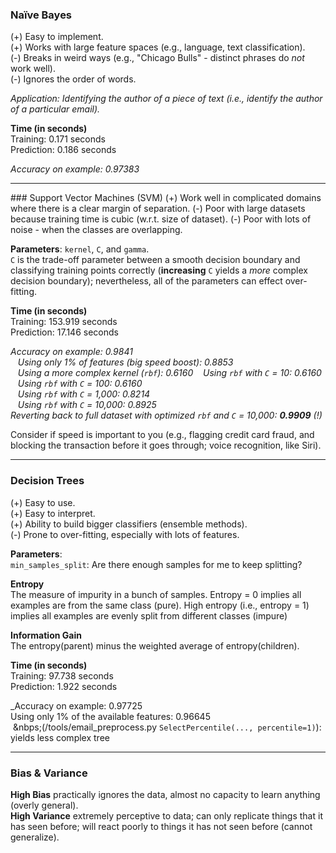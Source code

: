 ### Na&#239;ve Bayes
(+) Easy to implement.  
(+) Works with large feature spaces (e.g., language, text classification).  
(-) Breaks in weird ways (e.g., "Chicago Bulls" - distinct phrases do _not_ work well).  
(-) Ignores the order of words.  

_Application: Identifying the author of a piece of text (i.e., identify the author of a particular email)._

**Time (in seconds)**  
Training: 0.171 seconds  
Prediction: 0.186 seconds  

_Accuracy on example: 0.97383_

<hr>
### Support Vector Machines (SVM)
(+) Work well in complicated domains where there is a clear margin of separation.  
(-) Poor with large datasets because training time is cubic (w.r.t. size of dataset).  
(-) Poor with lots of noise - when the classes are overlapping.  

**Parameters**: `kernel`, `C`, and `gamma`.  
`C` is the trade-off parameter between a smooth decision boundary and classifying training points correctly (**increasing** `C` yields a *more* complex decision boundary); nevertheless, all of the parameters can effect over-fitting.

**Time (in seconds)**  
Training: 153.919 seconds  
Prediction: 17.146 seconds  

_Accuracy on example: 0.9841  
&nbsp;&nbsp;&nbsp;Using only 1% of features (big speed boost): 0.8853  
&nbsp;&nbsp;&nbsp;Using a more complex kernel (`rbf`): 0.6160
&nbsp;&nbsp;&nbsp;Using `rbf` with `C` = 10: 0.6160  
&nbsp;&nbsp;&nbsp;Using `rbf` with `C` = 100: 0.6160  
&nbsp;&nbsp;&nbsp;Using `rbf` with `C` = 1,000: 0.8214  
&nbsp;&nbsp;&nbsp;Using `rbf` with `C` = 10,000: 0.8925  
Reverting back to full dataset with optimized `rbf` and `C` = 10,000: **0.9909** (!)_

Consider if speed is important to you (e.g., flagging credit card fraud, and blocking the transaction before it goes through; voice recognition, like Siri).

<hr>

### Decision Trees
(+) Easy to use.  
(+) Easy to interpret.  
(+) Ability to build bigger classifiers (ensemble methods).  
(-) Prone to over-fitting, especially with lots of features.  

**Parameters**:  
`min_samples_split`: Are there enough samples for me to keep splitting?  

**Entropy**  
The measure of impurity in a bunch of samples. Entropy = 0 implies all examples are from the same class (pure).
High entropy (i.e., entropy = 1) implies all examples are evenly split from different classes (impure)  

**Information Gain**  
The entropy(parent) minus the weighted average of entropy(children).  

**Time (in seconds)**  
Training: 97.738 seconds  
Prediction: 1.922 seconds  

_Accuracy on example: 0.97725  
Using only 1% of the available features: 0.96645  
&nbsp;&nbps;(/tools/email_preprocess.py `SelectPercentile(..., percentile=1)`): yields less complex tree  

<hr>

### Bias & Variance
**High Bias** practically ignores the data, almost no capacity to learn anything (overly general).  
**High Variance** extremely perceptive to data; can only replicate things that it has seen before; will react poorly to things it has not seen before (cannot generalize).
